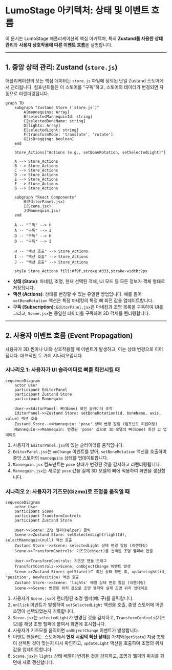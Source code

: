 # LumoStage 아키텍처: 상태 및 이벤트 흐름

이 문서는 LumoStage 애플리케이션의 핵심 아키텍처, 특히 **Zustand를 사용한 상태 관리**와 **사용자 상호작용에 따른 이벤트 흐름**을 설명합니다.

---

## 1. 중앙 상태 관리: Zustand (`store.js`)

애플리케이션의 모든 핵심 데이터는 `store.js` 파일에 정의된 단일 Zustand 스토어에서 관리됩니다. 컴포넌트들은 이 스토어를 "구독"하고, 스토어의 데이터가 변경되면 자동으로 리렌더링됩니다.

```mermaid
graph TD
    subgraph "Zustand Store (`store.js`)"
        A[mannequins: Array]
        B[selectedMannequinId: string]
        C[selectedBoneName: string]
        D[lights: Array]
        E[selectedLight: string]
        F[transformMode: 'translate', 'rotate']
        G[isDragging: boolean]
    end

    Store_Actions["Actions (e.g., setBoneRotation, setSelectedLight)"]

    A --> Store_Actions
    B --> Store_Actions
    C --> Store_Actions
    D --> Store_Actions
    E --> Store_Actions
    F --> Store_Actions
    G --> Store_Actions

    subgraph "React Components"
        H(EditorPanel.jsx)
        I(Scene.jsx)
        J(Mannequin.jsx)
    end

    A -- "구독" --> H
    A -- "구독" --> I
    D -- "구독" --> H
    D -- "구독" --> I

    H -- "액션 호출" --> Store_Actions
    I -- "액션 호출" --> Store_Actions
    J -- "액션 호출" --> Store_Actions

    style Store_Actions fill:#f9f,stroke:#333,stroke-width:2px
```

- **상태 (State)**: 마네킹, 조명, 현재 선택된 객체, UI 모드 등 모든 정보가 객체 형태로 저장됩니다.
- **액션 (Actions)**: 상태를 변경할 수 있는 유일한 방법입니다. 예를 들어 `setBoneRotation` 액션은 특정 마네킹의 특정 뼈 회전 값을 업데이트합니다.
- **구독 (Subscription)**: `EditorPanel.jsx`은 마네킹과 조명 목록을 구독하여 UI를 그리고, `Scene.jsx`는 동일한 데이터를 구독하여 3D 객체를 렌더링합니다.

---

## 2. 사용자 이벤트 흐름 (Event Propagation)

사용자가 3D 씬이나 UI와 상호작용할 때 이벤트가 발생하고, 이는 상태 변경으로 이어집니다. 대표적인 두 가지 시나리오입니다.

### 시나리오 1: 사용자가 UI 슬라이더로 뼈를 회전시킬 때

```mermaid
sequenceDiagram
    actor User
    participant EditorPanel
    participant Zustand Store
    participant Mannequin

    User->>EditorPanel: 뼈(Bone) 회전 슬라이더 조작
    EditorPanel->>Zustand Store: setBoneRotation(id, boneName, axis, value) 액션 호출
    Zustand Store-->>Mannequin: 'pose' 상태 변경 알림 (컴포넌트 리렌더링)
    Mannequin->>Mannequin: 변경된 'pose' 값으로 3D 모델의 뼈(Bone) 회전 값 업데이트
```

1.  사용자가 `EditorPanel.jsx`에 있는 슬라이더를 움직입니다.
2.  `EditorPanel.jsx`는 `onChange` 이벤트를 받아, `setBoneRotation` 액션을 호출하여 중앙 스토어의 `mannequins` 상태를 업데이트합니다.
3.  `Mannequin.jsx` 컴포넌트는 `pose` 상태가 변경된 것을 감지하고 리렌더링됩니다.
4.  `Mannequin.jsx`는 새로운 `pose` 값을 실제 3D 모델의 뼈에 적용하여 화면을 갱신합니다.

### 시나리오 2: 사용자가 기즈모(Gizmo)로 조명을 움직일 때

```mermaid
sequenceDiagram
    actor User
    participant Scene
    participant TransformControls
    participant Zustand Store

    User->>Scene: 조명 헬퍼(Helper) 클릭
    Scene->>Zustand Store: setSelectedLight(lightId), selectMannequin(null) 액션 호출
    Zustand Store-->>Scene: selectedLight 상태 변경 알림 (리렌더링)
    Scene->>TransformControls: 기즈모(object)를 선택된 조명 헬퍼에 연결

    User->>TransformControls: 기즈모 핸들 드래그
    TransformControls->>Scene: onObjectChange 이벤트 발생
    Scene->>Zustand Store: getState()로 최신 상태 확인 후, updateLight(id, 'position', newPosition) 액션 호출
    Zustand Store-->>Scene: 'lights' 배열 상태 변경 알림 (리렌더링)
    Scene->>Scene: 변경된 위치 값으로 조명 헬퍼와 실제 조명 위치 업데이트
```

1.  사용자가 `Scene.jsx`에 렌더링된 조명 헬퍼(예: 구)를 클릭합니다.
2.  `onClick` 이벤트가 발생하여 `setSelectedLight` 액션을 호출, 중앙 스토어에 어떤 조명이 선택되었는지 기록합니다.
3.  `Scene.jsx`는 `selectedLight`가 변경된 것을 감지하고, `TransformControls`(기즈모)를 해당 조명 헬퍼에 붙여서 화면에 표시합니다.
4.  사용자가 기즈모를 움직이면 `onObjectChange` 이벤트가 발생합니다.
5.  이벤트 핸들러는 스토어에서 **현재 시점의 최신 상태**를 가져와(`getState`) 지금 조명이 선택된 것이 맞는지 다시 확인하고, `updateLight` 액션을 호출하여 조명의 위치 값을 업데이트합니다.
6.  `Scene.jsx`는 `lights` 상태 배열이 변경된 것을 감지하고, 조명과 헬퍼의 위치를 화면에 새로 갱신합니다.
